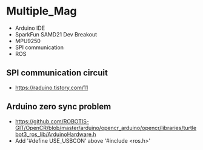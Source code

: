 # Multiple_Mag
- Arduino IDE
- SparkFun SAMD21 Dev Breakout
- MPU9250
- SPI communication
- ROS

## SPI communication circuit
- https://raduino.tistory.com/11

## Arduino zero sync problem
- https://github.com/ROBOTIS-GIT/OpenCR/blob/master/arduino/opencr_arduino/opencr/libraries/turtlebot3_ros_lib/ArduinoHardware.h
- Add '#define USE_USBCON' above '#include <ros.h>'
